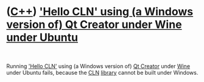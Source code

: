 



 

 

 

 

 

([C++](Cpp.md)) ['Hello CLN' using (a Windows version of) Qt Creator under Wine under Ubuntu](CppHelloClnQtCreatorWineUbuntu.md)
==================================================================================================================================

 

Running ['Hello CLN'](CppHelloCln.md) using (a Windows version of) [Qt
Creator](CppQtCreator.md) under [Wine](CppWine.md) under Ubuntu fails,
because the [CLN](CppCln.md) [library](CppLibrary.md) cannot be built
under Windows.

 

 

 

 

 





 



